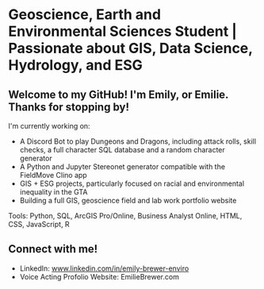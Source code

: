 # Geoscience, Earth and Environmental Sciences Student | Passionate about GIS, Data Science, Hydrology, and ESG

## Welcome to my GitHub! I'm Emily, or Emilie. Thanks for stopping by!

I'm currently working on:
- A Discord Bot to play Dungeons and Dragons, including attack rolls, skill checks, a full character SQL database and a random character generator
- A Python and Jupyter Stereonet generator compatible with the FieldMove Clino app
- GIS + ESG projects, particularly focused on racial and environmental inequality in the GTA
- Building a full GIS, geoscience field and lab work portfolio website

Tools: Python, SQL, ArcGIS Pro/Online, Business Analyst Online, HTML, CSS, JavaScript, R

## Connect with me!
- LinkedIn: www.linkedin.com/in/emily-brewer-enviro
- Voice Acting Profolio Website: EmilieBrewer.com
